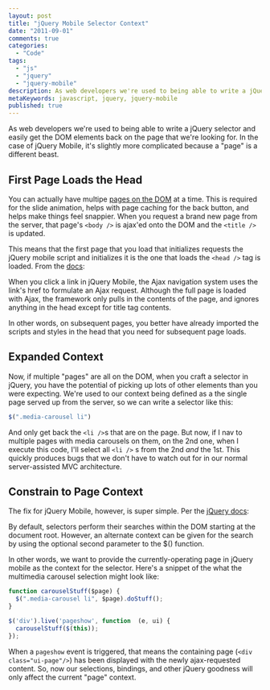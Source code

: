 ```yaml
---
layout: post
title: "jQuery Mobile Selector Context"
date: "2011-09-01"
comments: true
categories:
  - "Code"
tags:
  - "js"
  - "jquery"
  - "jquery-mobile"
description: As web developers we're used to being able to write a jQuery selector and easily get the DOM elements back on the page that we're looking for.
metaKeywords: javascript, jquery, jquery-mobile
published: true
---
```


As web developers we're used to being able to write a jQuery selector and easily get the DOM elements back on the page that we're looking for.  In the case of jQuery Mobile, it's slightly more complicated because a "page" is a different beast.

<!--more-->

First Page Loads the Head
-------------------------

You can actually have multipe [pages on the DOM](http://jquerymobile.com/demos/1.0b2/#/demos/1.0b2/docs/pages/page-anatomy.html) at a time.  This is required for the slide animation, helps with page caching for the back button, and helps make things feel snappier.  When you request a brand new page from the server, that page's `<body />` is ajax'ed onto the DOM and the `<title />` is updated.

This means that the first page that you load that initializes requests the jQuery mobile script and initializes it is the one that loads the `<head />` tag is loaded.  From the [docs](http://jquerymobile.com/demos/1.0b2/#/demos/1.0b2/docs/pages/page-scripting.html):

When you click a link in jQuery Mobile, the Ajax navigation system uses the link's href to formulate an Ajax request. Although the full page is loaded with Ajax, the framework only pulls in the contents of the page, and ignores anything in the head except for title tag contents.

In other words, on subsequent pages, you better have already imported the scripts and styles in the head that you need for subsequent page loads.


Expanded Context
----------------

Now, if multiple "pages" are all on the DOM, when you craft a selector in jQuery, you have the potential of picking up lots of other elements than you were expecting.  We're used to our context being defined as a the single page served up from the server, so we can write a selector like this:

```javascript
$(".media-carousel li")
```

And only get back the `<li />`s that are on the page.  But now, if I nav to multiple pages with media carousels on them, on the 2nd one, when I execute this code, I'll select all `<li />` s from the 2nd *and* the 1st.  This quickly produces bugs that we don't have to watch out for in our normal server-assisted MVC architecture.

Constrain to Page Context
--------------------------------

The fix for jQuery Mobile, however, is super simple.  Per the [jQuery docs](http://api.jquery.com/jQuery/):
  
  By default, selectors perform their searches within the DOM starting at the document root. However, an alternate context can be given for the search by using the optional second parameter to the $() function.

In other words, we want to provide the currently-operating page in jQuery mobile as the context for the selector.  Here's a snippet of the what the multimedia carousel selection might look like:

```javascript
function carouselStuff($page) {
  $(".media-carousel li", $page).doStuff();
}

$('div').live('pageshow', function  (e, ui) {
  carouselStuff($(this));
});
```

When a `pageshow` event is triggered, that means the containing page (`<div class="ui-page"/>`) has been displayed with the newly ajax-requested content.  So, now our selections, bindings, and other jQuery goodness will only affect the current "page" context.  

  
